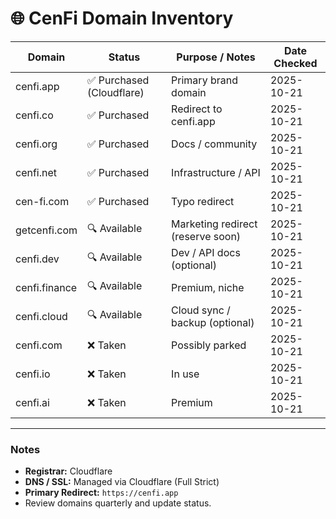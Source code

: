 # 🌐 CenFi Domain Inventory

| Domain | Status | Purpose / Notes | Date Checked |
|--------|---------|-----------------|---------------|
| cenfi.app | ✅ Purchased (Cloudflare) | Primary brand domain | 2025-10-21 |
| cenfi.co | ✅ Purchased | Redirect to cenfi.app | 2025-10-21 |
| cenfi.org | ✅ Purchased | Docs / community | 2025-10-21 |
| cenfi.net | ✅ Purchased | Infrastructure / API | 2025-10-21 |
| cen-fi.com | ✅ Purchased | Typo redirect | 2025-10-21 |
| getcenfi.com | 🔍 Available | Marketing redirect (reserve soon) | 2025-10-21 |
| cenfi.dev | 🔍 Available | Dev / API docs (optional) | 2025-10-21 |
| cenfi.finance | 🔍 Available | Premium, niche | 2025-10-21 |
| cenfi.cloud | 🔍 Available | Cloud sync / backup (optional) | 2025-10-21 |
| cenfi.com | ❌ Taken | Possibly parked | 2025-10-21 |
| cenfi.io | ❌ Taken | In use | 2025-10-21 |
| cenfi.ai | ❌ Taken | Premium | 2025-10-21 |

---

### Notes
- **Registrar:** Cloudflare  
- **DNS / SSL:** Managed via Cloudflare (Full Strict)  
- **Primary Redirect:** `https://cenfi.app`  
- Review domains quarterly and update status.
